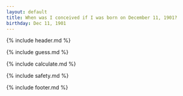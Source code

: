 ```yaml
---
layout: default
title: When was I conceived if I was born on December 11, 1901?
birthday: Dec 11, 1901
---
```


{% include header.md %}

{% include guess.md %}

{% include calculate.md %}

{% include safety.md %}

{% include footer.md %}



